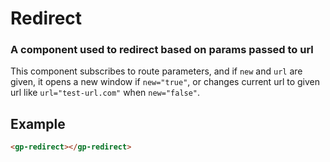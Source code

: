 # Redirect

### A component used to redirect based on params passed to url

This component subscribes to route parameters, and if `new` and `url` are given, it opens a new window if `new="true"`, or changes current url to given url like `url="test-url.com"` when `new="false"`.

## Example

```html
<gp-redirect></gp-redirect>
```